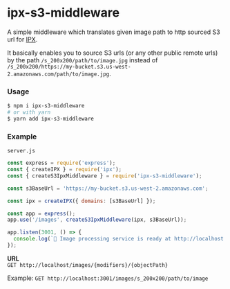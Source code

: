ipx-s3-middleware
===

A simple middleware which translates given image path to http sourced S3 url for [IPX](https://github.com/unjs/ipx).

It basically enables you to source S3 urls (or any other public remote urls) by the path `/s_200x200/path/to/image.jpg` instead of `/s_200x200/https://my-bucket.s3.us-west-2.amazonaws.com/path/to/image.jpg`.

### Usage

```bash
$ npm i ipx-s3-middleware
# or with yarn
$ yarn add ipx-s3-middleware
```

### Example

`server.js`
```js
const express = require('express');
const { createIPX } = require('ipx');
const { createS3IpxMiddleware } = require('ipx-s3-middleware');

const s3BaseUrl = 'https://my-bucket.s3.us-west-2.amazonaws.com';

const ipx = createIPX({ domains: [s3BaseUrl] });

const app = express();
app.use('/images', createS3IpxMiddleware(ipx, s3BaseUrl));

app.listen(3001, () => {
  console.log(`🚀 Image processing service is ready at http://localhost:3000`)
});
```

**URL**  
`GET http://localhost/images/{modifiers}/{objectPath}`

Example: `GET http://localhost:3001/images/s_200x200/path/to/image`